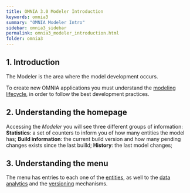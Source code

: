 ```yaml
---
title: OMNIA 3.0 Modeler Introduction
keywords: omnia3
summary: "OMNIA Modeler Intro"
sidebar: omnia3_sidebar
permalink: omnia3_modeler_introduction.html
folder: omnia3
---
```



## 1. Introduction

The Modeler is the area where the model development occurs.

To create new OMNIA applications you must understand the [modeling lifecycle](omnia3_modeler_lifecycle.html), in order to follow the best development practices.

## 2. Understanding the homepage
Accessing the _Modeler_ you will see three different groups of information:
  **Statistics**: a set of counters to inform you of how many entities the model has;
  **Build information**: the current build version and how many pending changes exists since the last builld;
  **History**: the last model changes;

## 3. Understanding the menu
The menu has entries to each one of the [entities](omnia3_modeler_entities.html), as well to the [data analytics](omnia3_modeler_datavisualization.html) and the [versioning](omnia3_modeler_lifecycle.html) mechanisms.
